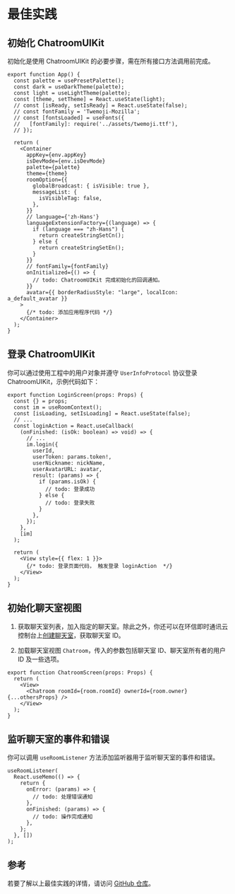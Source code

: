 # 最佳实践

## 初始化 ChatroomUIKit

初始化是使用 ChatroomUIKit 的必要步骤，需在所有接口方法调用前完成。

```typescriptx
export function App() {
  const palette = usePresetPalette();
  const dark = useDarkTheme(palette);
  const light = useLightTheme(palette);
  const [theme, setTheme] = React.useState(light);
  // const [isReady, setIsReady] = React.useState(false);
  // const fontFamily = 'Twemoji-Mozilla';
  // const [fontsLoaded] = useFonts({
  //   [fontFamily]: require('../assets/twemoji.ttf'),
  // });

  return (
    <Container
      appKey={env.appKey}
      isDevMode={env.isDevMode}
      palette={palette}
      theme={theme}
      roomOption={{
        globalBroadcast: { isVisible: true },
        messageList: {
          isVisibleTag: false,
        },
      }}
      // language={'zh-Hans'}
      languageExtensionFactory={(language) => {
        if (language === "zh-Hans") {
          return createStringSetCn();
        } else {
          return createStringSetEn();
        }
      }}
      // fontFamily={fontFamily}
      onInitialized={() => {
        // todo: ChatroomUIKit 完成初始化的回调通知。
      }}
      avatar={{ borderRadiusStyle: "large", localIcon: a_default_avatar }}
    >
      {/* todo: 添加应用程序代码 */}
    </Container>
  );
}
```

## 登录 ChatroomUIKit

你可以通过使用工程中的用户对象并遵守 `UserInfoProtocol` 协议登录 ChatroomUIKit，示例代码如下：

```typescriptx
export function LoginScreen(props: Props) {
  const {} = props;
  const im = useRoomContext();
  const [isLoading, setIsLoading] = React.useState(false);
  // ...
  const loginAction = React.useCallback(
    (onFinished: (isOk: boolean) => void) => {
      // ...
      im.login({
        userId,
        userToken: params.token!,
        userNickname: nickName,
        userAvatarURL: avatar,
        result: (params) => {
          if (params.isOk) {
            // todo: 登录成功
          } else {
            // todo: 登录失败
          }
        },
      });
    },
    [im]
  );

  return (
    <View style={{ flex: 1 }}>
      {/* todo: 登录页面代码， 触发登录 loginAction  */}
    </View>
  );
}
```

## 初始化聊天室视图

1. 获取聊天室列表，加入指定的聊天室。除此之外，你还可以在环信即时通讯云控制台上[创建聊天室](/product/enable_and_configure_IM.html#创建聊天室)，获取聊天室 ID。

2. 加载聊天室视图 `Chatroom`，传入的参数包括聊天室 ID、聊天室所有者的用户 ID 及一些选项。

```typescriptx
export function ChatroomScreen(props: Props) {
  return (
    <View>
      <Chatroom roomId={room.roomId} ownerId={room.owner} {...othersProps} />
    </View>
  );
}
```

## 监听聊天室的事件和错误

你可以调用 `useRoomListener` 方法添加监听器用于监听聊天室的事件和错误。

```typescriptx
useRoomListener(
  React.useMemo(() => {
    return {
      onError: (params) => {
        // todo: 处理错误通知
      },
      onFinished: (params) => {
        // todo: 操作完成通知
      },
    };
  }, [])
);
```

## 参考

若要了解以上最佳实践的详情，请访问 [GitHub 仓库](https://github.com/AsteriskZuo/react-native-chat-room-demo)。